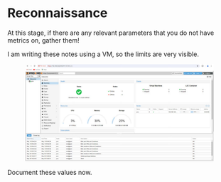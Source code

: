 # Reconnaissance

At this stage, if there are any relevant parameters that you do not have metrics on, gather them!

I am writing these notes using a VM, so the limits are very visible.

<figure><img src="../.gitbook/assets/image (17).png" alt=""><figcaption></figcaption></figure>

Document these values now.
